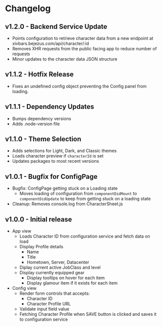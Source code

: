 # Changelog

## v1.2.0 - Backend Service Update
- Points configuration to retrieve character data from a new endpoint at xivbars.bejezus.com/api/character/:id
- Removes XHR requests from the public facing app to reduce number of requests
- Minor updates to the character data JSON structure

## v1.1.2 - Hotfix Release
- Fixes an undefined config object preventing the Config panel from loading.

## v1.1.1 - Dependency Updates
- Bumps dependency versions
- Adds .node-version file

## v1.1.0 - Theme Selection

- Adds selections for Light, Dark, and Classic themes
- Loads character preview if `characterId` is set
- Updates packages to most recent versions

## v1.0.1 - Bugfix for ConfigPage

- Bugfix: ConfigPage getting stuck on a Loading state
  - Moves loading of configuration from `componentDidMount` to `componentDidUpdate` to keep from getting stuck on a loading state
- Cleanup: Removes console.log from CharacterSheet.js

## v1.0.0 - Initial release

- App view
  - Loads Character ID from configuration service and fetch data on load
  - Display Profile details
    - Name
    - Title
    - Hometown, Server, Datacenter
  - Diplay current active JobClass and level
  - Display currently equipped gear
    - Display tooltips on hover for each item
    - Display glamour item if it exists for each item
- Config view
  - Render form controls that accepts:
    - Character ID
    - Character Profile URL
  - Validate input field value
  - Fetching Character Profile when SAVE button is clicked and saves it to configuration service
